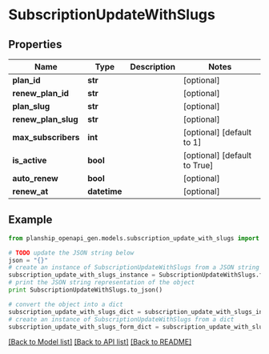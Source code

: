 # SubscriptionUpdateWithSlugs


## Properties
Name | Type | Description | Notes
------------ | ------------- | ------------- | -------------
**plan_id** | **str** |  | [optional] 
**renew_plan_id** | **str** |  | [optional] 
**plan_slug** | **str** |  | [optional] 
**renew_plan_slug** | **str** |  | [optional] 
**max_subscribers** | **int** |  | [optional] [default to 1]
**is_active** | **bool** |  | [optional] [default to True]
**auto_renew** | **bool** |  | [optional] 
**renew_at** | **datetime** |  | [optional] 

## Example

```python
from planship_openapi_gen.models.subscription_update_with_slugs import SubscriptionUpdateWithSlugs

# TODO update the JSON string below
json = "{}"
# create an instance of SubscriptionUpdateWithSlugs from a JSON string
subscription_update_with_slugs_instance = SubscriptionUpdateWithSlugs.from_json(json)
# print the JSON string representation of the object
print SubscriptionUpdateWithSlugs.to_json()

# convert the object into a dict
subscription_update_with_slugs_dict = subscription_update_with_slugs_instance.to_dict()
# create an instance of SubscriptionUpdateWithSlugs from a dict
subscription_update_with_slugs_form_dict = subscription_update_with_slugs.from_dict(subscription_update_with_slugs_dict)
```
[[Back to Model list]](../README.md#documentation-for-models) [[Back to API list]](../README.md#documentation-for-api-endpoints) [[Back to README]](../README.md)



